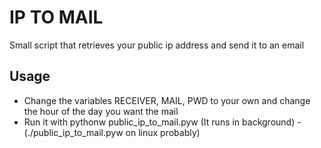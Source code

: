 # IP TO MAIL

Small script that retrieves your public ip address and send it to an email

Usage
-----

* Change the variables RECEIVER, MAIL, PWD to your own and change the hour of the day you want the mail
* Run it with pythonw public_ip_to_mail.pyw (It runs in background) - (./public_ip_to_mail.pyw on linux probably)
